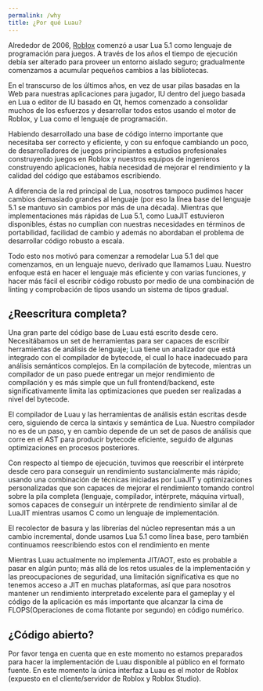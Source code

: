 ```yaml
---
permalink: /why
title: ¿Por qué Luau?
---
```


Alrededor de 2006, [Roblox](https://www.roblox.com) comenzó a usar Lua 5.1 como lenguaje de programación para juegos. A través de los años el tiempo de ejecución debía ser alterado para proveer un entorno aislado seguro; gradualmente comenzamos a acumular pequeños cambios a las bibliotecas.

En el transcurso de los últimos años, en vez de usar pilas basadas en la Web para nuestras aplicaciones para jugador, IU dentro del juego basada en Lua o editor de IU basado en Qt, hemos comenzado a consolidar muchos de los esfuerzos y desarrollar todos estos usando el motor de Roblox, y Lua como el lenguaje de programación.

Habiendo desarrollado una base de código interno importante que necesitaba ser correcto y eficiente, y con su enfoque cambiando un poco, de desarrolladores de juegos principiantes a estudios profesionales construyendo juegos en Roblox y nuestros equipos de ingenieros construyendo aplicaciones, había necesidad de mejorar el rendimiento y la calidad del código que estábamos escribiendo.

A diferencia de la red principal de Lua, nosotros tampoco pudimos hacer cambios demasiado grandes al lenguaje (por eso la línea base del lenguaje 5.1 se mantuvo sin cambios por más de una década). Mientras que implementaciones más rápidas de Lua 5.1, como LuaJIT estuvieron disponibles, éstas no cumplían con nuestras necesidades en términos de portabilidad, facilidad de cambio y además no abordaban el problema de desarrollar código robusto a escala.

Todo esto nos motivó para comenzar a remodelar Lua 5.1 del que comenzamos, en un lenguaje nuevo, derivado que llamamos Luau. Nuestro enfoque está en hacer el lenguaje más eficiente y con varias funciones, y hacer más fácil el escribir código robusto por medio de una combinación de linting y comprobación de tipos usando un sistema de tipos gradual.

## ¿Reescritura completa?

Una gran parte del código base de Luau está escrito desde cero. Necesitábamos un set de herramientas para ser capaces de escribir herramientas de análisis de lenguaje; Lua tiene un analizador que está integrado con el compilador de bytecode, el cual lo hace inadecuado para análisis semánticos complejos. En la compilación de bytecode, mientras un compilador de un paso puede entregar un mejor rendimiento de compilación y es más simple que un full frontend/backend, este significativamente limita las optimizaciones que pueden ser realizadas a nivel del bytecode.

El compilador de Luau y las herramientas de análisis están escritas desde cero, siguiendo de cerca la sintaxis y semántica de Lua. Nuestro compilador no es de un paso, y en cambio depende de un set de pasos de análisis que corre en el AST para producir bytecode eficiente, seguido de algunas optimizaciones en procesos posteriores.

Con respecto al tiempo de ejecución, tuvimos que reescribir el intérprete desde cero para conseguir un rendimiento sustancialmente más rápido; usando una combinación de técnicas iniciadas por LuaJIT y optimizaciones personalizadas que son capaces de mejorar el rendimiento tomando control sobre la pila completa (lenguaje, compilador, intérprete, máquina virtual), somos capaces de conseguir un intérprete de rendimiento similar al de LuaJIT mientras usamos C como un lenguaje de implementación.

El recolector de basura y las librerías del núcleo representan más a un cambio incremental, donde usamos Lua 5.1 como línea base, pero también continuamos reescribiendo estos con el rendimiento en mente

Mientras Luau actualmente no implementa JIT/AOT, esto es probable a pasar en algún punto; más allá de los retos usuales de la implementación y las preocupaciones de seguridad, una limitación significativa es que no tenemos acceso a JIT en muchas plataformas, así que para nosotros mantener un rendimiento interpretado excelente para el gameplay y el código de la aplicación es más importante que alcanzar la cima de FLOPS(Operaciones de coma flotante por segundo) en código numérico.

## ¿Código abierto?

Por favor tenga en cuenta que en este momento no estamos preparados para hacer la implementación de Luau disponible al público en el formato fuente. En este momento la única interfaz a Luau es el motor de Roblox (expuesto en el cliente/servidor de Roblox y Roblox Studio).
